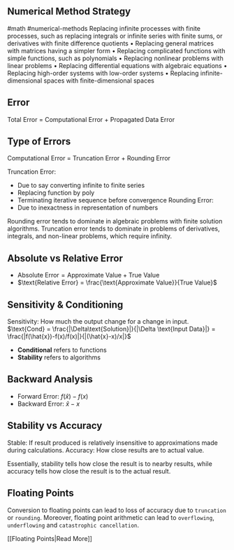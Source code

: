 ## Numerical Method Strategy
#math #numerical-methods
Replacing infinite processes with finite processes, such as replacing integrals or infinite
series with finite sums, or derivatives with finite difference quotients
• Replacing general matrices with matrices having a simpler form
• Replacing complicated functions with simple functions, such as polynomials
• Replacing nonlinear problems with linear problems
• Replacing differential equations with algebraic equations
• Replacing high-order systems with low-order systems
• Replacing infinite-dimensional spaces with finite-dimensional spaces

## Error
Total Error = Computational Error + Propagated Data Error

## Type of Errors
Computational Error = Truncation Error + Rounding Error

Truncation Error:
- Due to say converting infinite to finite series
- Replacing function by poly
- Terminating iterative sequence before convergence
Rounding Error:
- Due to inexactness in representation of numbers

Rounding error tends to dominate in algebraic problems with finite solution algorithms. 
Truncation error tends to dominate in problems of derivatives, integrals, and non-linear problems, which require infinity.

## Absolute vs Relative Error
- $\text{Absolute Error} = \text{Approximate Value} + \text{True Value}$
- $\text{Relative Error} = \frac{\text{Approximate Value}}{True Value}$

## Sensitivity & Conditioning
Sensitivity: How much the output change for a change in input.
$\text{Cond} = \frac{|\Delta\text{Solution}|}{|\Delta \text{Input Data}|} = \frac{|f(\hat{x})-f(x)/f(x)|}{|(\hat{x}-x)/x|}$

- **Conditional** refers to functions
- **Stability** refers to algorithms

## Backward Analysis
- Forward Error: $f(\hat{x}) - f(x)$
- Backward Error: $\hat{x} - x$

## Stability vs Accuracy
Stable: If result produced is relatively insensitive to approximations made during calculations.
Accuracy: How close results are to actual value.

Essentially, stability tells how close the result is to nearby results, while accuracy tells how close the result is to the actual result.

## Floating Points
Conversion to floating points can lead to loss of accuracy due to `truncation` or `rounding`.
Moreover, floating point arithmetic can lead to `overflowing`, `underflowing` and `catastrophic cancellation`.

[[Floating Points|Read More]]